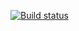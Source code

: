 [![Build status](https://ci.appveyor.com/api/projects/status/xhr8do9y1g6mmder?svg=true)](https://ci.appveyor.com/project/KlimovaTE/autolesson3)
